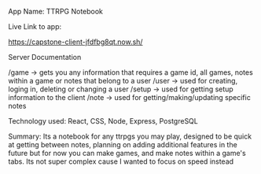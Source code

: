 App Name:
TTRPG Notebook

Live Link to app:

https://capstone-client-jfdfbg8qt.now.sh/

Server Documentation

/game -> gets you any information that requires a game id, all games, notes within a game or notes that belong to a user
/user -> used for creating, loging in, deleting or changing a user
/setup -> used for getting setup information to the client
/note -> used for getting/making/updating specific notes 

Technology used:
React, CSS, Node, Express, PostgreSQL

Summary:
Its a notebook for any ttrpgs you may play, designed to be quick at getting between notes, planning on adding additional features in the future but for now you can make games, and make notes within a game's tabs. Its not super complex cause I wanted to focus on speed instead 
